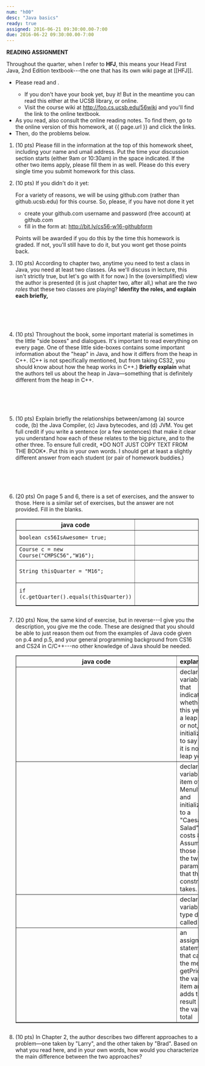 ```yaml
---
num: "h00"
desc: "Java basics"
ready: true
assigned: 2016-06-21 09:30:00.00-7:00
due: 2016-06-22 09:30:00.00-7:00
---
```


<b>READING ASSIGNMENT</b>

Throughout the quarter, when I refer to **HFJ**, this means your Head First Java, 2nd Edition textbook---the one that has its own wiki page at [[HFJ]].

* Please read <span data-hfj="1" /> and <span data-hfj="2" />.
    * If you don't have your book yet, buy it!  But in the meantime you can read this either at the UCSB library, or online.
    * Visit the course wiki at http://foo.cs.ucsb.edu/56wiki and you'll find the link to the online textbook.   
* As you read, also consult the online reading notes.   To find them, go to the online version of this homework, at {{ page.url }} and click the links.
* Then, do the problems below.

<ol>

<li style="margin-bottom:1em;"> (10 pts) Please fill in the information at the top of this homework sheet, including
your name and umail address.  Put the time your discussion section starts
(either 9am or 10:30am) in the space indicated.  If the other two items apply, please fill
them in as well.  Please do this every single time you submit homework for this class.
</li>

<li style="margin-bottom:1em;"> (10 pts) If you didn't do it yet:

For a variety of reasons, we will be using github.com (rather than github.ucsb.edu) for this course. So, please, if you have not done it yet

* create your github.com username and password (free account) at github.com
* fill in the form at: http://bit.ly/cs56-w16-githubform

Points will be awarded if you do this by the time this homework is graded.  If not, you'll still have to do it, but you wont get those points back.

</li>

<li style="margin-bottom:6em;"> (10 pts) According to chapter two, anytime you need to test a class in Java, you need at least two classes.  (As we'll discuss in lecture, this isn't strictly true, but let's go with it for now.)   In the (oversimplified) view the author is presented (it is just chapter two, after all,) what are the <em>two roles</em> that these two classes are playing? <b>Idenfity the roles, and explain each briefly,</b> 
</li>


<li style="padding-bottom: 6em;"> (10 pts) Throughout the book, some important material is sometimes in the little "side boxes" and dialogues.  It's important to read everything on every page.   One of these little side-boxes contains some important information about the "heap" in Java, and how it differs from the heap in C++.   (C++ is not specifically mentioned, but from taking CS32, you should know about how the heap works in C++.)    <b>Briefly explain</b> what the authors tell us about the heap in Java&mdash;something that is definitely different from the heap in C++. 
<div class="pagebreak" />
</li>


<li  style="margin-bottom:6em;"> (10 pts) Explain briefly the relationships between/among (a) source code, (b) the Java Compiler, (c) Java bytecodes, and (d) JVM.   You get full credit if you write a sentence (or a few sentences) that make it clear you understand how each of these relates to the big picture, and to the other three.  To ensure full credit, *DO NOT JUST COPY TEXT FROM THE BOOK*.  Put this in your own words.  I should get at least a slightly different answer from each student (or pair of homework buddies.)
</li>


<li style="clear:both; margin-bottom:2em;"> (20 pts) On page 5 and 6, there is a set of exercises, and the answer to those.  Here is a similar set of exercises, but the answer are not provided.  Fill in the blanks.

<table class="wikitable" border="1" width="100%">
<tr>
	<th> java code</th>
	<th> explanation</th>
</tr>

<tr>
	<td> <code>boolean cs56IsAwesome= true;</code>   </td>
	<td> <div style="height: 2em; width: 30em;">&nbsp;</div></td>
</tr>

<tr>
	<td> <code>Course c = new Course("CMPSC56","W16");</code> </td>
	<td> <div style="height: 2em; width: 30em;">&nbsp;</div></td>

</tr>

<tr>
	<td> <code>String thisQuarter = "M16";</code></td>
	<td> <div style="padding-top: 2em; padding-left: 30em;">&nbsp;</div></td>
</tr>
<tr>
	<td> <code>if (c.getQuarter().equals(thisQuarter))</code> </td>
	<td> <div style="padding-top: 2em; padding-left: 30em;">&nbsp;</div></td>
</tr>
</table>

</li>

<li style="margin-bottom:2em;"> (20 pts) Now, the same kind of exercise, but in reverse---I give you the description, you give me the code.    These are designed that you should be able to just reason them out from the examples of Java code given on p.4 and p.5, and your general programming background from CS16 and CS24 in C/C++---no other knowledge of Java should be needed.

<table class="wikitable" border="1" width="100%">
<tr>
	<th> java code</th>
	<th> explanation</th>
</tr>
<tr>
	<td> <div style="padding-top: 2em; padding-left: 25em;">&nbsp;</div></td>
	<td> declare a variable that indicates whether this year is a leap year or not, and initialize it to say that it is not a leap year</td>
</tr>

<tr>
	<td> <div style="padding-top: 2em; padding-left: 25em;">&nbsp;</div></td>
	<td> declare a variable item of type MenuItem, and initialize it to a "Caesar Salad" that costs 8.95.   Assume those are the two parameters that the constructor takes. </td>
</tr>
<tr>
	<td> <div style="padding-top: 2em; padding-left: 25em;">&nbsp;</div></td>
	<td> declare a variable of type double called total</td>
</tr>
<tr>
	<td> <div style="padding-top: 2em; padding-left: 25em;">&nbsp;</div></td>
	<td> an assignment statement that calls the method getPrice on the variable item and adds the result into the variable total</td>
</tr>
</table>
</li>


<li style="margin-bottom:6em;"> (10 pts) In Chapter 2, the author describes two different approaches to a problem&mdash;one taken by "Larry", and the other taken by "Brad".    Based on what you read here, and in your own words, how would you characterize the main difference between the two approaches?    



</li>

</ol>

